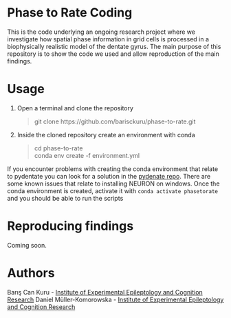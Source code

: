# Phase to Rate Coding
This is the code underlying an ongoing research project where we investigate how spatial phase information in grid cells is processed in a biophysically
realistic model of the dentate gyrus. The main purpose of this repository is to show the code we used and allow reproduction of the main findings.

# Usage
<ol>
<li><p>Open a terminal and clone the repository</p><blockquote>git clone https://github.com/barisckuru/phase-to-rate.git</blockquote></li>
<li><p>Inside the cloned repository create an environment with conda</p><blockquote>cd phase-to-rate<br />conda env create -f environment.yml</blockquote>
</ol>
  
If you encounter problems with creating the conda environment that relate to pydentate you can look for a solution in the [pydenate repo](https://github.com/danielmk/pydentate). There are some known issues that relate to installing NEURON on windows. Once the conda environment is created, activate it with `conda activate phasetorate` and you should be able to run the scripts

# Reproducing findings
Coming soon.

# Authors
Barış Can Kuru - [Institute of Experimental Epileptology and Cognition Research](https://eecr-bonn.de/)
Daniel Müller-Komorowska - [Institute of Experimental Epileptology and Cognition Research](https://eecr-bonn.de/)

